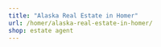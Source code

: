 ```yaml
---
title: "Alaska Real Estate in Homer"
url: /homer/alaska-real-estate-in-homer/
shop: estate agent
---
```

